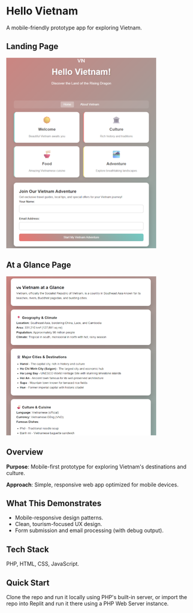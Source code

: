# Hello Vietnam
A mobile-friendly prototype app for exploring Vietnam.

<H2>Landing Page</H2>
<img src="assets/landing-page2.png" alt="Hello Vietnam Landing Page" width="400"><br>

<H2>At a Glance Page</H2>
<img src="assets/about-page.png" alt="About Vietnam Page" width="400">

## Overview

**Purpose**: Mobile-first prototype for exploring Vietnam's destinations and culture.

**Approach**: Simple, responsive web app optimized for mobile devices.

## What This Demonstrates

- Mobile-responsive design patterns.
- Clean, tourism-focused UX design.
- Form submission and email processing (with debug output).

## Tech Stack

PHP, HTML, CSS, JavaScript.

## Quick Start

Clone the repo and run it locally using PHP's built-in server, or import the repo into Replit and run it there using a PHP Web Server instance.

